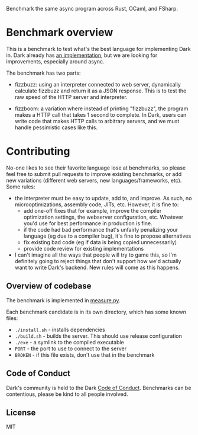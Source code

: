 Benchmark the same async program across Rust, OCaml, and FSharp.

# Benchmark overview

This is a benchmark to test what's the best language for implementing Dark in.
Dark already has [an
implementation](https://github.com/darklang/dark/blob/main/backend/libexecution/ast.ml),
but we are looking for improvements, especially around async.

The benchmark has two parts:

- fizzbuzz: using an interpreter connected to web server, dynamically calculate
  fizzbuzz and return it as a JSON response. This is to test the raw speed of
  the HTTP server and interpreter.

- fizzboom: a variation where instead of printing "fizzbuzz", the program makes
  a HTTP call that takes 1 second to complete. In Dark, users can write code
  that makes HTTP calls to arbitrary servers, and we must handle pessimistic
  cases like this.

# Contributing

No-one likes to see their favorite language lose at benchmarks, so please feel
free to submit pull requests to improve existing benchmarks, or add new
variations (different web servers, new languages/frameworks, etc). Some rules:

- the interpreter must be easy to update, add to, and improve. As such, no
  microoptimizations, assembly code, JITs, etc. However, it is fine to:
  - add one-off fixes that for example, improve the compiler optimization
    settings, the webserver configuration, etc. Whatever you'd use for best
    performance in production is fine.
  - if the code had bad performance that's unfairly penalizing your language
    (eg due to a compiler bug), it's fine to propose alternatives
  - fix existing bad code (eg if data is being copied unnecessarily)
  - provide code review for existing implementations
- I can't imagine all the ways that people will try to game this, so I'm
  definitely going to reject things that don't support how we'd actually want
  to write Dark's backend. New rules will come as this happens.

## Overview of codebase

The benchmark is implemented in [measure.py](measure.py).

Each benchmark candidate is in its own directory, which has some known files:

- `./install.sh` - installs dependencies
- `./build.sh` - builds the server. This should use release configuration
- `./exe` - a symlink to the compiled executable
- `PORT` - the port to use to connect to the server
- `BROKEN` - if this file exists, don't use that in the benchmark

## Code of Conduct

Dark's community is held to the Dark [Code of Conduct](./CODE-OF-CONDUCT.md).
Benchmarks can be contentious, please be kind to all people involved.

## License

MIT
